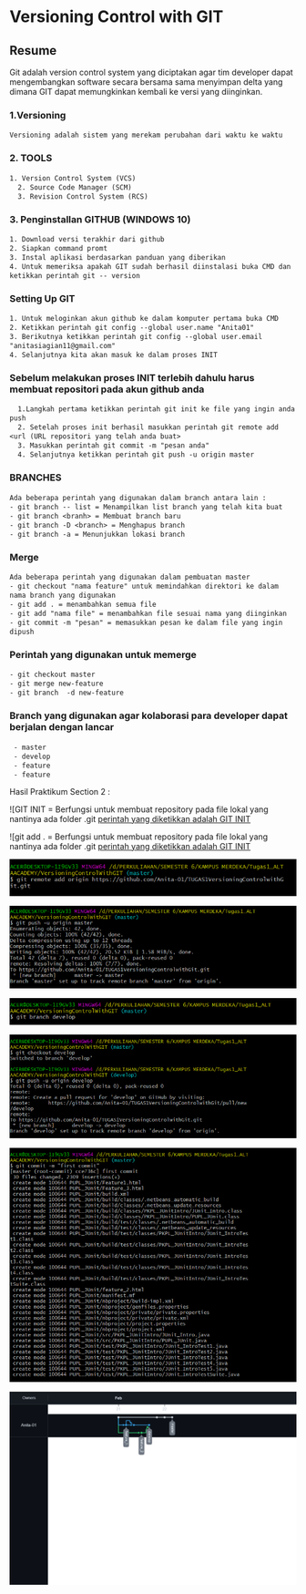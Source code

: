 # Versioning Control with GIT

## Resume
Git adalah version control system yang diciptakan agar tim developer dapat mengembangkan software secara bersama sama menyimpan delta yang dimana GIT dapat memungkinkan kembali ke versi yang diinginkan.

### 1.Versioning 
    Versioning adalah sistem yang merekam perubahan dari waktu ke waktu 
    
### 2. TOOLS
    1. Version Control System (VCS)
	  2. Source Code Manager (SCM)
	  3. Revision Control System (RCS)
    
### 3. Penginstallan GITHUB (WINDOWS 10)
    1. Download versi terakhir dari github
    2. Siapkan command promt
    3. Instal aplikasi berdasarkan panduan yang diberikan
    4. Untuk memeriksa apakah GIT sudah berhasil diinstalasi buka CMD dan ketikkan perintah git -- version
    
 
 ### Setting Up GIT 
    1. Untuk meloginkan akun github ke dalam komputer pertama buka CMD 
    2. Ketikkan perintah git config --global user.name "Anita01"
    3. Berikutnya ketikkan perintah git config --global user.email "anitasiagian11@gmail.com"
    4. Selanjutnya kita akan masuk ke dalam proses INIT
    
  ### Sebelum melakukan proses INIT terlebih dahulu harus membuat repositori pada akun github anda 
	  1.Langkah pertama ketikkan perintah git init ke file yang ingin anda push 
	  2. Setelah proses init berhasil masukkan perintah git remote add <url (URL repositori yang telah anda buat>
	  3. Masukkan perintah git commit -m "pesan anda"
	  4. Selanjutnya ketikkan perintah git push -u origin master

   ### BRANCHES 
    Ada beberapa perintah yang digunakan dalam branch antara lain :
    - git branch -- list = Menampilkan list branch yang telah kita buat
    - git branch <branh> = Membuat branch baru
    - git branch -D <branch> = Menghapus branch 
    - git branch -a = Menunjukkan lokasi branch

   ### Merge 
    Ada beberapa perintah yang digunakan dalam pembuatan master 
    - git checkout "nama feature" untuk memindahkan direktori ke dalam nama branch yang digunakan
    - git add . = menambahkan semua file
    - git add "nama file" = menambahkan file sesuai nama yang diinginkan 
    - git commit -m "pesan" = memasukkan pesan ke dalam file yang ingin dipush

   ### Perintah yang digunakan untuk memerge 
    - git checkout master
    - git merge new-feature
    - git branch  -d new-feature

   ### Branch yang digunakan agar kolaborasi para developer dapat berjalan dengan lancar
     - master
     - develop
     - feature
     - feature



Hasil Praktikum Section 2 : 

![GIT INIT = Berfungsi untuk membuat repository pada file lokal yang nantinya ada folder .git [perintah yang diketikkan adalah GIT INIT](https://github.com/Anita-01/qe_Anita-Siagian/blob/master/2_Versioning%20Control%20with%20Git/screenshot/1.png)

![git add . = Berfungsi untuk membuat repository pada file lokal yang nantinya ada folder .git [perintah yang diketikkan adalah GIT INIT](https://github.com/Anita-01/qe_Anita-Siagian/blob/master/2_Versioning%20Control%20with%20Git/screenshot/2.png)

![git remote add origin https://github.com/Anita-01/qe_Anita-Siagian.git = Berfungsi untuk harus menambahkan remote add origin yang dimana origin ini berfungsi untuk mengkloning reposiori, dimana pada saat URL](https://github.com/Anita-01/qe_Anita-Siagian/blob/master/2_Versioning%20Control%20with%20Git/screenshot/3.png)

![git push -u origin master berfungsi untuk mengambil commit dari branch master di repository remote yang dimana origin adalah nama remote](https://github.com/Anita-01/qe_Anita-Siagian/blob/master/2_Versioning%20Control%20with%20Git/screenshot/4.png)

![git branch develop = berfungsi untuk membuat branch baru](https://github.com/Anita-01/qe_Anita-Siagian/blob/master/2_Versioning%20Control%20with%20Git/screenshot/5.png)

![git checkout develop = berfungsi untuk memindahkan direktori ke branch yang ditulis](https://github.com/Anita-01/qe_Anita-Siagian/blob/master/2_Versioning%20Control%20with%20Git/screenshot/6.png)

![git push -u origin develop ](https://github.com/Anita-01/qe_Anita-Siagian/blob/master/2_Versioning%20Control%20with%20Git/screenshot/7.png)

![Network ini berfungsi untuk melihat visualizer secara keseluruhan dan dimana setiap commit pada setiap cabang dari setiap repositori yang memiliki jaringan](https://github.com/Anita-01/qe_Anita-Siagian/blob/master/2_Versioning%20Control%20with%20Git/screenshot/Network.png)
